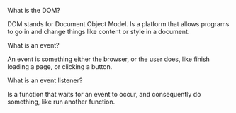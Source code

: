What is the DOM?

DOM stands for Document Object Model. Is a platform that allows programs to go in and change things like content or style in a
document.

What is an event?

An event is something either the browser, or the user does, like finish loading a page, or clicking a button.

What is an event listener?

Is a function that waits for an event to occur, and consequently do something, like run another function.
